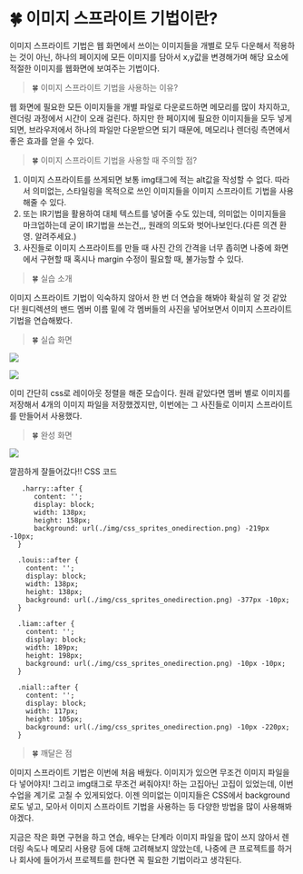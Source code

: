 # 🍀 이미지 스프라이트 기법이란?

이미지 스프라이트 기법은 웹 화면에서 쓰이는 이미지들을 개별로 모두 다운해서 적용하는 것이 아닌, 하나의 페이지에 모든 이미지를 담아서 x,y값을 변경해가며 해당 요소에 적절한 이미지를 웹화면에 보여주는 기법이다.

> 🍀 이미지 스프라이트 기법을 사용하는 이유?

웹 화면에 필요한 모든 이미지들을 개별 파일로 다운로드하면 메모리를 많이 차지하고, 렌더링 과정에서 시간이 오래 걸린다.
하지만 한 페이지에 필요한 이미지들을 모두 넣게되면, 브라우저에서 하나의 파일만 다운받으면 되기 때문에, 메모리나 렌더링 측면에서 좋은 효과를 얻을 수 있다.

> 🍀 이미지 스프라이트 기법을 사용할 때 주의할 점?

1. 이미지 스프라이트를 쓰게되면 보통 img태그에 적는 alt값을 작성할 수 없다.
   따라서 의미없는, 스타일링을 목적으로 쓰인 이미지들을 이미지 스프라이트 기법을 사용해줄 수 있다.
2. 또는 IR기법을 활용하여 대체 텍스트를 넣어줄 수도 있는데, 의미없는 이미지들을 마크업하는데 굳이 IR기법을 쓰는건,,, 원래의 의도와 벗어나보인다.(다른 의견 환영. 알려주세요.)
3. 사진들로 이미지 스프라이트를 만들 때 사진 간의 간격을 너무 좁히면 나중에 화면에서 구현할 때 혹시나 margin 수정이 필요할 때, 불가능할 수 있다.

> 🍀 실습 소개

이미지 스프라이트 기법이 익숙하지 않아서 한 번 더 연습을 해봐야 확실히 알 것 같았다! 원디렉션의 밴드 멤버 이름 밑에 각 멤버들의 사진을 넣어보면서 이미지 스프라이트 기법을 연습해봤다.

> 🍀 실습 화면

![](https://velog.velcdn.com/images/kimconut/post/c257016c-0071-441b-8591-6a61e60f91de/image.png)

![](https://velog.velcdn.com/images/kimconut/post/16fa318c-0630-41f3-9292-2ba300d56f63/image.png)

이미 간단히 css로 레이아웃 정렬을 해준 모습이다.
원래 같았다면 멤버 별로 이미지를 저장해서 4개의 이미지 파일을 저장했겠지만, 이번에는 그 사진들로 이미지 스프라이트를 만들어서 사용했다.

> 🍀 완성 화면

![](https://velog.velcdn.com/images/kimconut/post/6c1ba6e8-440e-41a0-b96a-99e5025b8de5/image.png)

깔끔하게 잘들어갔다!!
CSS 코드

```
   .harry::after {
      content: '';
      display: block;
      width: 138px;
      height: 158px;
      background: url(./img/css_sprites_onedirection.png) -219px -10px;
  }

  .louis::after {
    content: '';
    display: block;
    width: 138px;
    height: 138px;
    background: url(./img/css_sprites_onedirection.png) -377px -10px;
  }

  .liam::after {
    content: '';
    display: block;
    width: 189px;
    height: 198px;
    background: url(./img/css_sprites_onedirection.png) -10px -10px;
  }

  .niall::after {
    content: '';
    display: block;
    width: 117px;
    height: 105px;
    background: url(./img/css_sprites_onedirection.png) -10px -220px;
  }
```

> 🍀 깨달은 점

이미지 스프라이트 기법은 이번에 처음 배웠다.
이미지가 있으면 무조건 이미지 파일을 다 넣어야지! 그리고 img태그로 무조건 써줘야지! 하는 고집아닌 고집이 있었는데, 이번 수업을 계기로 고칠 수 있게되었다.
이젠 의미없는 이미지들은 CSS에서 background로도 넣고, 모아서 이미지 스프라이트 기법을 사용하는 등 다양한 방법을 많이 사용해봐야겠다.

지금은 작은 화면 구현을 하고 연습, 배우는 단계라 이미지 파일을 많이 쓰지 않아서 렌더링 속도나 메모리 사용량 등에 대해 고려해보지 않았는데, 나중에 큰 프로젝트를 하거나 회사에 들어가서 프로젝트를 한다면 꼭 필요한 기법이라고 생각된다.
